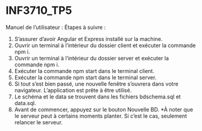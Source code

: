 # INF3710_TP5
Manuel de l’utilisateur :
Étapes à suivre :
1.    S’assurer d’avoir Angular et Express installé sur la machine.
2.    Ouvrir un terminal à l’intérieur du dossier client et exécuter la commande npm i.
3.    Ouvrir un terminal à l’intérieur du dossier server et exécuter la commande npm i.
4.    Exécuter la commande npm start dans le terminal client.
5.    Exécuter la commande npm start dans le terminal server.
6.    Si tout s’est bien passé, une nouvelle fenêtre s’ouvrera dans votre navigateur. L’application est prête à être utilisé.
7.    Le schéma et le data se trouvent dans les fichiers bdschema.sql et data.sql.
8.    Avant de commencer, appuyez sur le bouton Nouvelle BD.
*À noter que le serveur peut à certains moments planter. Si c’est le cas, seulement relancer le serveur.
